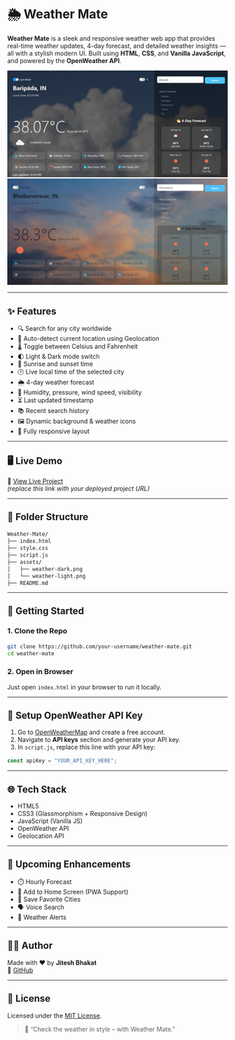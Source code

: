 # 🌦️ Weather Mate

**Weather Mate** is a sleek and responsive weather web app that provides real-time weather updates, 4-day forecast, and detailed weather insights — all with a stylish modern UI. Built using **HTML**, **CSS**, and **Vanilla JavaScript**, and powered by the **OpenWeather API**.

![Weather Mate Screenshot - Dark Mode](./images/darkmode.png)
![Weather Mate Screenshot - Light Mode](./images/lightmode.png)

---

## ✨ Features

- 🔍 Search for any city worldwide  
- 📍 Auto-detect current location using Geolocation  
- 🌡️ Toggle between Celsius and Fahrenheit  
- 🌓 Light & Dark mode switch  
- 🌄 Sunrise and sunset time  
- 🕒 Live local time of the selected city  
- 🌦️ 4-day weather forecast  
- 💨 Humidity, pressure, wind speed, visibility  
- ⏳ Last updated timestamp  
- 📚 Recent search history  
- 🖼️ Dynamic background & weather icons  
- 📱 Fully responsive layout  

---

## 🖥️ Live Demo

🔗 [View Live Project](https://your-live-link.netlify.app)  
_(replace this link with your deployed project URL)_

---

## 📁 Folder Structure

```
Weather-Mate/
├── index.html
├── style.css
├── script.js
├── assets/
│   ├── weather-dark.png
│   └── weather-light.png
├── README.md
```

---

## 🚀 Getting Started

### 1. Clone the Repo

```bash
git clone https://github.com/your-username/weather-mate.git
cd weather-mate
```

### 2. Open in Browser

Just open `index.html` in your browser to run it locally.

---

## 🔑 Setup OpenWeather API Key

1. Go to [OpenWeatherMap](https://openweathermap.org/api) and create a free account.  
2. Navigate to **API keys** section and generate your API key.  
3. In `script.js`, replace this line with your API key:

```js
const apiKey = "YOUR_API_KEY_HERE";
```

---

## 🌐 Tech Stack

- HTML5  
- CSS3 (Glassmorphism + Responsive Design)  
- JavaScript (Vanilla JS)  
- OpenWeather API  
- Geolocation API  

---

## 🔮 Upcoming Enhancements

- ⏱️ Hourly Forecast  
- 📲 Add to Home Screen (PWA Support)  
- 💾 Save Favorite Cities  
- 🗣️ Voice Search  
- 🔔 Weather Alerts  

---

## 🧑‍💻 Author

Made with ❤️ by **Jitesh Bhakat**  
🔗 [GitHub](https://github.com/Jitesh8260)

---

## 📄 License

Licensed under the [MIT License](LICENSE).

> 🧊 “Check the weather in style – with Weather Mate.”
